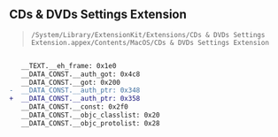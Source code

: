 ## CDs & DVDs Settings Extension

> `/System/Library/ExtensionKit/Extensions/CDs & DVDs Settings Extension.appex/Contents/MacOS/CDs & DVDs Settings Extension`

```diff

   __TEXT.__eh_frame: 0x1e0
   __DATA_CONST.__auth_got: 0x4c8
   __DATA_CONST.__got: 0x200
-  __DATA_CONST.__auth_ptr: 0x348
+  __DATA_CONST.__auth_ptr: 0x358
   __DATA_CONST.__const: 0x2f0
   __DATA_CONST.__objc_classlist: 0x20
   __DATA_CONST.__objc_protolist: 0x28

```
